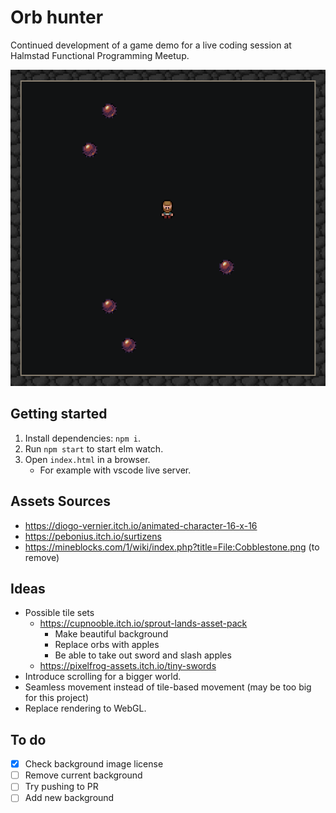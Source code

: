 # Orb hunter

Continued development of a game demo for a live coding session at Halmstad Functional Programming Meetup.

![Screenshot of the game](<docs/assets/Screenshot 2024-12-15 at 08-24-54 A simple game.png>)

## Getting started

1. Install dependencies: `npm i`.
2. Run `npm start` to start elm watch.
3. Open `index.html` in a browser.
   - For example with vscode live server.

## Assets Sources

- https://diogo-vernier.itch.io/animated-character-16-x-16
- https://pebonius.itch.io/surtizens
- https://mineblocks.com/1/wiki/index.php?title=File:Cobblestone.png (to remove)

## Ideas

- Possible tile sets
  - https://cupnooble.itch.io/sprout-lands-asset-pack
    - Make beautiful background
    - Replace orbs with apples
    - Be able to take out sword and slash apples
  - https://pixelfrog-assets.itch.io/tiny-swords
- Introduce scrolling for a bigger world. 
- Seamless movement instead of tile-based movement (may be too big for this project)
- Replace rendering to WebGL.

## To do

- [x] Check background image license
- [ ] Remove current background
- [ ] Try pushing to PR
- [ ] Add new background
